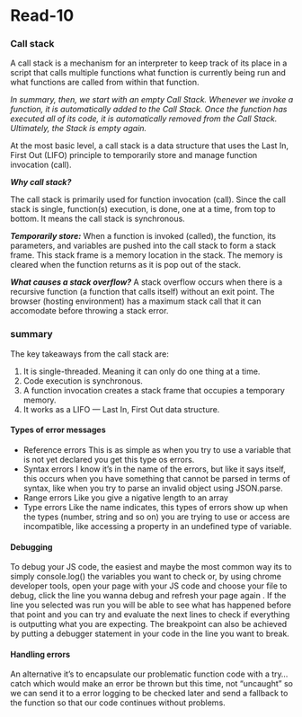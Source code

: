 # Read-10

### Call stack
A call stack is a mechanism for an interpreter to keep track of its place in a script that calls multiple functions what function is currently being run and what functions are called from within that function.

*In summary, then, we start with an empty Call Stack. Whenever we invoke a function, it is automatically added to the Call Stack. Once the function has executed all of its code, it is automatically removed from the Call Stack. Ultimately, the Stack is empty again.*

At the most basic level, a call stack is a data structure that uses the Last In, First Out (LIFO) principle to temporarily store and manage function invocation (call).

***Why call stack?*** 

The call stack is primarily used for function invocation (call). Since the call stack is single, function(s) execution, is done, one at a time, from top to bottom. It means the call stack is synchronous.

***Temporarily store:*** When a function is invoked (called), the function, its parameters, and variables are pushed into the call stack to form a stack frame. This stack frame is a memory location in the stack. The memory is cleared when the function returns as it is pop out of the stack.

***What causes a stack overflow?***
A stack overflow occurs when there is a recursive function (a function that calls itself) without an exit point. The browser (hosting environment) has a maximum stack call that it can accomodate before throwing a stack error.

### summary
The key takeaways from the call stack are:
1. It is single-threaded. Meaning it can only do one thing at a time.
2. Code execution is synchronous.
3. A function invocation creates a stack frame that occupies a temporary memory.
4. It works as a LIFO — Last In, First Out data structure.

#### Types of error messages
* Reference errors
This is as simple as when you try to use a variable that is not yet declared you get this type os errors.
* Syntax errors
I know it’s in the name of the errors, but like it says itself, this occurs when you have something that cannot be parsed in terms of syntax, like when you try to parse an invalid object using JSON.parse.
* Range errors
Like you give a nigative length to an array
* Type errors
Like the name indicates, this types of errors show up when the types (number, string and so on) you are trying to use or access are incompatible, like accessing a property in an undefined type of variable.

#### Debugging
To debug your JS code, the easiest and maybe the most common way its to simply console.log() the variables you want to check or, by using chrome developer tools, open your page with your JS code  and choose your file to debug, click the line you wanna debug and refresh your page again .
If the line you selected was run you will be able to see what has happened before that point and you can try and evaluate the next lines to check if everything is outputting what you are expecting.
The breakpoint can also be achieved by putting a debugger statement in your code in the line you want to break.

#### Handling errors

An alternative it’s to encapsulate our problematic function code with a try…catch which would make an error be thrown but this time, not “uncaught” so we can send it to a error logging to be checked later and send a fallback to the function so that our code continues without problems.
